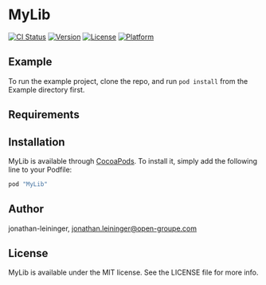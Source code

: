 # MyLib

[![CI Status](http://img.shields.io/travis/jonathan-leininger/MyLib.svg?style=flat)](https://travis-ci.org/jonathan-leininger/MyLib)
[![Version](https://img.shields.io/cocoapods/v/MyLib.svg?style=flat)](http://cocoapods.org/pods/MyLib)
[![License](https://img.shields.io/cocoapods/l/MyLib.svg?style=flat)](http://cocoapods.org/pods/MyLib)
[![Platform](https://img.shields.io/cocoapods/p/MyLib.svg?style=flat)](http://cocoapods.org/pods/MyLib)

## Example

To run the example project, clone the repo, and run `pod install` from the Example directory first.

## Requirements

## Installation

MyLib is available through [CocoaPods](http://cocoapods.org). To install
it, simply add the following line to your Podfile:

```ruby
pod "MyLib"
```

## Author

jonathan-leininger, jonathan.leininger@open-groupe.com

## License

MyLib is available under the MIT license. See the LICENSE file for more info.
